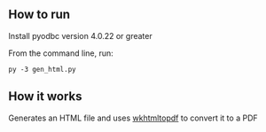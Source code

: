 ## How to run

Install pyodbc version 4.0.22 or greater

From the command line, run:

```console
py -3 gen_html.py
```

## How it works

Generates an HTML file and uses [wkhtmltopdf](https://wkhtmltopdf.org/) to convert it to a PDF